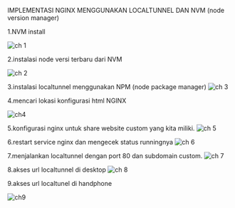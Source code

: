 IMPLEMENTASI NGINX MENGGUNAKAN LOCALTUNNEL DAN NVM (node version manager)

1.NVM install

![ch 1](https://user-images.githubusercontent.com/91004163/225031132-c8c8200b-1435-4a4d-a99b-7365b17203ea.png)

2.instalasi node versi terbaru dari NVM

![ch 2](https://user-images.githubusercontent.com/91004163/225031144-b45331eb-6e88-4da9-bc46-c90a72226865.png)

3.instalasi localtunnel menggunakan NPM (node package manager)
![ch 3](https://user-images.githubusercontent.com/91004163/225031147-6d24ef2e-c72f-4210-b633-0cf2d67ef05b.png)

4.mencari lokasi konfigurasi html NGINX

![ch4](https://user-images.githubusercontent.com/91004163/225031180-2351ea65-e70f-46f4-8537-9b7ad6d5d7f1.png)

5.konfigurasi nginx untuk share website custom yang kita miliki.
![ch 5](https://user-images.githubusercontent.com/91004163/225031150-dbef14dc-4c41-49ee-9588-0c709da88044.png)

6.restart service nginx dan mengecek status runningnya
![ch 6](https://user-images.githubusercontent.com/91004163/225031153-10b1e847-0d47-4bdf-a2de-6961bdf0c4b8.png)

7.menjalankan localtunnel dengan port 80 dan subdomain custom.
![ch 7](https://user-images.githubusercontent.com/91004163/225031160-1ed3f5a4-c515-4174-8901-35411b7c92c6.png)

8.akses url localtunnel di desktop
![ch 8](https://user-images.githubusercontent.com/91004163/225031165-73ac6bed-e92b-4a9c-bd65-d254184c9df1.png)


9.akses url localtunel di handphone

![ch9](https://user-images.githubusercontent.com/91004163/225032914-668d8a41-5bd9-4b7f-a305-e8a90c9f26af.jpeg)


